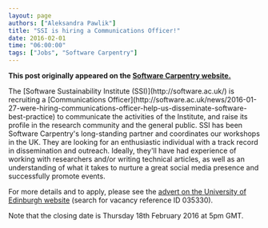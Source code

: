 ```yaml
---
layout: page
authors: ["Aleksandra Pawlik"]
title: "SSI is hiring a Communications Officer!"
date: 2016-02-01
time: "06:00:00"
tags: ["Jobs", "Software Carpentry"]
---
```


<p><b>This post originally appeared on the <a href="https://software-carpentry.org/">Software Carpentry website.</a></b></p>
The [Software Sustainability Institute (SSI)](http://software.ac.uk/) 
is recruiting a [Communications Officer](http://software.ac.uk/news/2016-01-27-were-hiring-communications-officer-help-us-disseminate-software-best-practice) 
to communicate the activities of the Institute, and raise its profile in the research community and
 the general public. SSI has been Software Carpentry's long-standing partner and coordinates our workshops in
the UK. They are looking for an enthusiastic individual with a track record in
 dissemination and outreach. Ideally, they'll have had experience of working with researchers
 and/or writing technical articles, as well as an understanding of what it takes to nurture 
a great social media presence and successfully promote events. 

For more details and to apply, please see the [advert on the University of Edinburgh 
website](https://www.vacancies.ed.ac.uk/pls/corehrrecruit/erq_search_package.search_form?p_company=5&p_internal_external=E) (search for vacancy reference ID 035330). 

Note that the closing date is Thursday 18th February 2016 at 5pm GMT.
